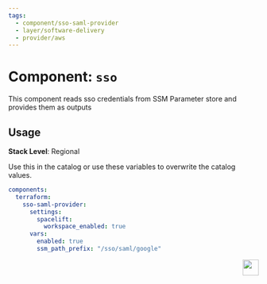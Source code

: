 ```yaml
---
tags:
  - component/sso-saml-provider
  - layer/software-delivery
  - provider/aws
---
```


# Component: `sso`

This component reads sso credentials from SSM Parameter store and provides them as outputs

## Usage

**Stack Level**: Regional

Use this in the catalog or use these variables to overwrite the catalog values.

```yaml
components:
  terraform:
    sso-saml-provider:
      settings:
        spacelift:
          workspace_enabled: true
      vars:
        enabled: true
        ssm_path_prefix: "/sso/saml/google"
```

[<img src="https://cloudposse.com/logo-300x69.svg" height="32" align="right"/>](https://cpco.io/homepage?utm_source=github&utm_medium=readme&utm_campaign=cloudposse-terraform-components/aws-sso-saml-provider&utm_content=)
